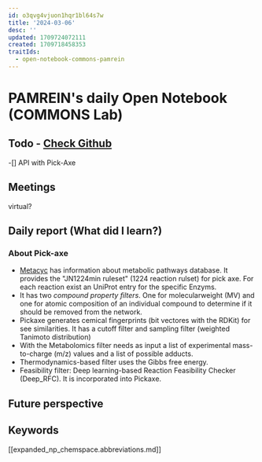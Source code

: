 ```yaml
---
id: o3qvg4vjuon1hqr1bl64s7w
title: '2024-03-06'
desc: ''
updated: 1709724072111
created: 1709718458353
traitIds:
  - open-notebook-commons-pamrein
---
```


# PAMREIN's daily Open Notebook (COMMONS Lab)

## Todo - [Check Github](https://github.com/orgs/commons-research/projects/2/views/1)
-[] API with Pick-Axe


## Meetings
virtual?


## Daily report (What did I learn?)

### About Pick-axe
- [Metacyc](https://metacyc.org/) has information about metabolic pathways database. It provides the "JN1224min ruleset" (1224 reaction rulset) for pick axe. For each reaction exist an UniProt entry for the specific Enzyms.
- It has two *compound property filters*. One for molecularweight (MV) and one for atomic composition of an individual compound to determine if it should be removed
from the network.
- Pickaxe generates cemical fingerprints (bit vectores with the RDKit) for see similarities. It has a cutoff filter and sampling filter (weighted Tanimoto distribution)
- With the Metabolomics filter needs as input a list of experimental mass-to-charge (m/z) values and a list of possible adducts.
- Thermodynamics-based filter uses the Gibbs free energy. 
- Feasibility filter: Deep learning-based Reaction Feasibility Checker (Deep_RFC). It is incorporated into Pickaxe.

## Future perspective



## Keywords
[[expanded_np_chemspace.abbreviations.md]]
